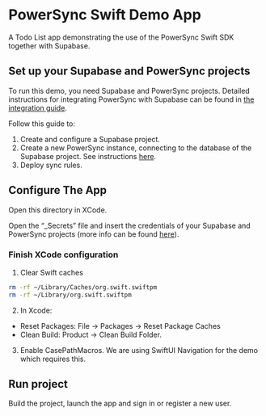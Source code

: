 # PowerSync Swift Demo App

A Todo List app demonstrating the use of the PowerSync Swift SDK together with Supabase.

## Set up your Supabase and PowerSync projects

To run this demo, you need Supabase and PowerSync projects. Detailed instructions for integrating PowerSync with Supabase can be found in [the integration guide](https://docs.powersync.com/integration-guides/supabase).

Follow this guide to:

1. Create and configure a Supabase project.
2. Create a new PowerSync instance, connecting to the database of the Supabase project. See instructions [here](https://docs.powersync.com/integration-guides/supabase-+-powersync#connect-powersync-to-your-supabase).
3. Deploy sync rules.

## Configure The App

Open this directory in XCode.

Open the “_Secrets” file and insert the credentials of your Supabase and PowerSync projects (more info can be found [here](https://docs.powersync.com/integration-guides/supabase-+-powersync#test-everything-using-our-demo-app)).

### Finish XCode configuration

1. Clear Swift caches

```bash
rm -rf ~/Library/Caches/org.swift.swiftpm
rm -rf ~/Library/org.swift.swiftpm
```

2. In Xcode:

- Reset Packages: File -> Packages -> Reset Package Caches
- Clean Build: Product -> Clean Build Folder.

3. Enable CasePathMacros. We are using SwiftUI Navigation for the demo which requires this.

## Run project

Build the project, launch the app and sign in or register a new user.
